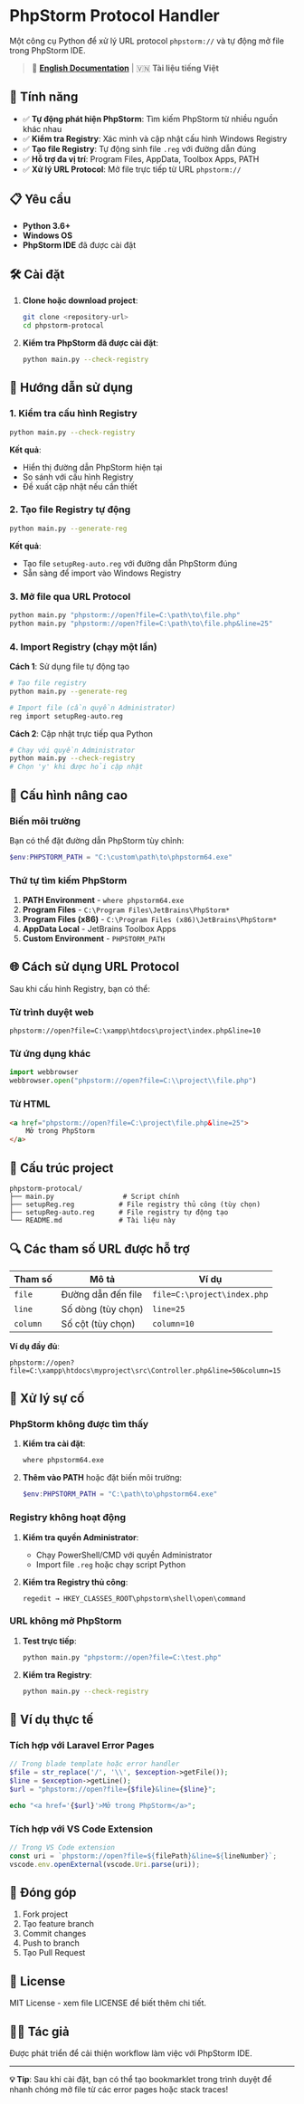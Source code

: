 # PhpStorm Protocol Handler

Một công cụ Python để xử lý URL protocol `phpstorm://` và tự động mở file trong PhpStorm IDE.

> 📖 **[English Documentation](README-en.md)** | 🇻🇳 **Tài liệu tiếng Việt**

## 🚀 Tính năng

- ✅ **Tự động phát hiện PhpStorm**: Tìm kiếm PhpStorm từ nhiều nguồn khác nhau
- ✅ **Kiểm tra Registry**: Xác minh và cập nhật cấu hình Windows Registry
- ✅ **Tạo file Registry**: Tự động sinh file `.reg` với đường dẫn đúng
- ✅ **Hỗ trợ đa vị trí**: Program Files, AppData, Toolbox Apps, PATH
- ✅ **Xử lý URL Protocol**: Mở file trực tiếp từ URL `phpstorm://`

## 📋 Yêu cầu

- **Python 3.6+**
- **Windows OS**
- **PhpStorm IDE** đã được cài đặt

## 🛠️ Cài đặt

1. **Clone hoặc download project**:
   ```bash
   git clone <repository-url>
   cd phpstorm-protocal
   ```

2. **Kiểm tra PhpStorm đã được cài đặt**:
   ```bash
   python main.py --check-registry
   ```

## 📖 Hướng dẫn sử dụng

### 1. Kiểm tra cấu hình Registry

```bash
python main.py --check-registry
```

**Kết quả**:
- Hiển thị đường dẫn PhpStorm hiện tại
- So sánh với cấu hình Registry
- Đề xuất cập nhật nếu cần thiết

### 2. Tạo file Registry tự động

```bash
python main.py --generate-reg
```

**Kết quả**:
- Tạo file `setupReg-auto.reg` với đường dẫn PhpStorm đúng
- Sẵn sàng để import vào Windows Registry

### 3. Mở file qua URL Protocol

```bash
python main.py "phpstorm://open?file=C:\path\to\file.php"
python main.py "phpstorm://open?file=C:\path\to\file.php&line=25"
```

### 4. Import Registry (chạy một lần)

**Cách 1**: Sử dụng file tự động tạo
```bash
# Tạo file registry
python main.py --generate-reg

# Import file (cần quyền Administrator)
reg import setupReg-auto.reg
```

**Cách 2**: Cập nhật trực tiếp qua Python
```bash
# Chạy với quyền Administrator
python main.py --check-registry
# Chọn 'y' khi được hỏi cập nhật
```

## 🔧 Cấu hình nâng cao

### Biến môi trường

Bạn có thể đặt đường dẫn PhpStorm tùy chỉnh:

```powershell
$env:PHPSTORM_PATH = "C:\custom\path\to\phpstorm64.exe"
```

### Thứ tự tìm kiếm PhpStorm

1. **PATH Environment** - `where phpstorm64.exe`
2. **Program Files** - `C:\Program Files\JetBrains\PhpStorm*`
3. **Program Files (x86)** - `C:\Program Files (x86)\JetBrains\PhpStorm*`
4. **AppData Local** - JetBrains Toolbox Apps
5. **Custom Environment** - `PHPSTORM_PATH`

## 🌐 Cách sử dụng URL Protocol

Sau khi cấu hình Registry, bạn có thể:

### Từ trình duyệt web
```
phpstorm://open?file=C:\xampp\htdocs\project\index.php&line=10
```

### Từ ứng dụng khác
```python
import webbrowser
webbrowser.open("phpstorm://open?file=C:\\project\\file.php")
```

### Từ HTML
```html
<a href="phpstorm://open?file=C:\project\file.php&line=25">
    Mở trong PhpStorm
</a>
```

## 📁 Cấu trúc project

```
phpstorm-protocal/
├── main.py                 # Script chính
├── setupReg.reg           # File registry thủ công (tùy chọn)
├── setupReg-auto.reg      # File registry tự động tạo
└── README.md              # Tài liệu này
```

## 🔍 Các tham số URL được hỗ trợ

| Tham số | Mô tả | Ví dụ |
|---------|-------|-------|
| `file` | Đường dẫn đến file | `file=C:\project\index.php` |
| `line` | Số dòng (tùy chọn) | `line=25` |
| `column` | Số cột (tùy chọn) | `column=10` |

**Ví dụ đầy đủ**:
```
phpstorm://open?file=C:\xampp\htdocs\myproject\src\Controller.php&line=50&column=15
```

## 🐛 Xử lý sự cố

### PhpStorm không được tìm thấy

1. **Kiểm tra cài đặt**:
   ```bash
   where phpstorm64.exe
   ```

2. **Thêm vào PATH** hoặc đặt biến môi trường:
   ```powershell
   $env:PHPSTORM_PATH = "C:\path\to\phpstorm64.exe"
   ```

### Registry không hoạt động

1. **Kiểm tra quyền Administrator**:
   - Chạy PowerShell/CMD với quyền Administrator
   - Import file `.reg` hoặc chạy script Python

2. **Kiểm tra Registry thủ công**:
   ```
   regedit → HKEY_CLASSES_ROOT\phpstorm\shell\open\command
   ```

### URL không mở PhpStorm

1. **Test trực tiếp**:
   ```bash
   python main.py "phpstorm://open?file=C:\test.php"
   ```

2. **Kiểm tra Registry**:
   ```bash
   python main.py --check-registry
   ```

## 📝 Ví dụ thực tế

### Tích hợp với Laravel Error Pages

```php
// Trong blade template hoặc error handler
$file = str_replace('/', '\\', $exception->getFile());
$line = $exception->getLine();
$url = "phpstorm://open?file={$file}&line={$line}";

echo "<a href='{$url}'>Mở trong PhpStorm</a>";
```

### Tích hợp với VS Code Extension

```javascript
// Trong VS Code extension
const uri = `phpstorm://open?file=${filePath}&line=${lineNumber}`;
vscode.env.openExternal(vscode.Uri.parse(uri));
```

## 🤝 Đóng góp

1. Fork project
2. Tạo feature branch
3. Commit changes
4. Push to branch
5. Tạo Pull Request

## 📄 License

MIT License - xem file LICENSE để biết thêm chi tiết.

## 👨‍💻 Tác giả

Được phát triển để cải thiện workflow làm việc với PhpStorm IDE.

---

**💡 Tip**: Sau khi cài đặt, bạn có thể tạo bookmarklet trong trình duyệt để nhanh chóng mở file từ các error pages hoặc stack traces!
